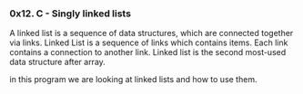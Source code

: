 ### 0x12. C - Singly linked lists

A linked list is a sequence of data structures, which are connected together via links. Linked List is a sequence of links which contains items. Each link contains a connection to another link. Linked list is the second most-used data structure after array.

in this program we are looking at linked lists and how to use them. 
